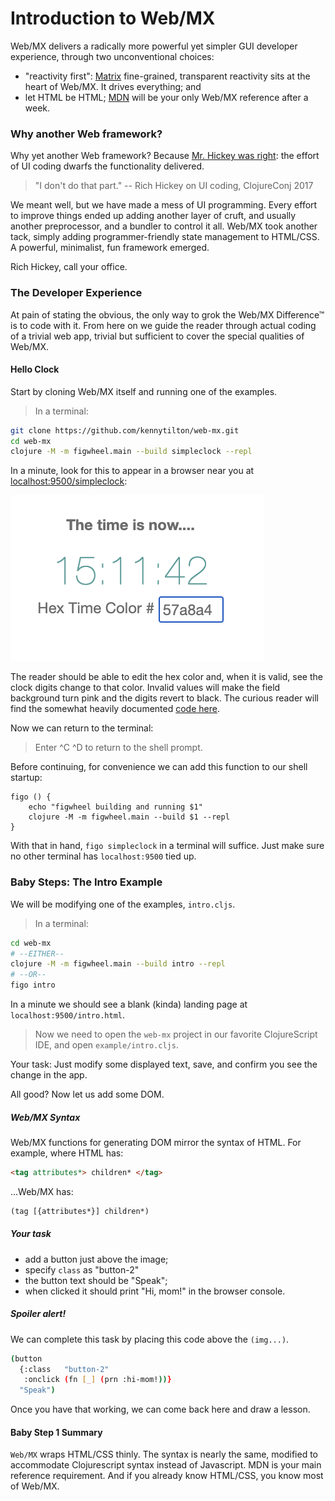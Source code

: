 # Introduction to Web/MX

Web/MX delivers a radically more powerful yet simpler GUI developer experience, through two unconventional choices:
* "reactivity first": [Matrix](https://github.com/kennytilton/matrix/blob/main/cljc/matrix/README.md) fine-grained, transparent reactivity sits at the heart of Web/MX. It drives everything; and
* let HTML be HTML; [MDN](https://developer.mozilla.org/en-US/docs/Web/HTML) will be your only Web/MX reference after a week.

### Why another Web framework?
Why yet another Web framework? Because [Mr. Hickey was right](https://youtu.be/2V1FtfBDsLU?t=1261): the effort of UI coding dwarfs the functionality delivered.

> "I don't do that part." -- Rich Hickey on UI coding, ClojureConj 2017

We meant well, but we have made a mess of UI programming. Every effort to improve things ended up adding another layer of cruft, and usually another preprocessor, and a bundler to control it all. Web/MX took another tack, simply adding programmer-friendly state management to HTML/CSS. A powerful, minimalist, fun framework emerged. 

Rich Hickey, call your office.

### The Developer Experience
At pain of stating the obvious, the only way to grok the Web/MX Difference&trade; is to code with it. From here on we guide the reader through actual coding of a trivial web app, trivial but sufficient to cover the special qualities of Web/MX.

#### Hello Clock
Start by cloning Web/MX itself and running one of the examples. 

> In a terminal:
```bash
git clone https://github.com/kennytilton/web-mx.git
cd web-mx
clojure -M -m figwheel.main --build simpleclock --repl
```
In a minute, look for this to appear in a browser near you at [localhost:9500/simpleclock](http://localhost:9500/simpleclock.html):

![Web MX](../images/simpleclock.png)

The reader should be able to edit the hex color and, when it is valid, see the clock digits change to that color. Invalid values will make the field background turn pink and the digits revert to black. The curious reader will find the somewhat heavily documented [code here](https://github.com/kennytilton/web-mx/blob/main/src/tiltontec/example/simpleclock.cljs). 

Now we can return to the terminal:
> Enter ^C ^D to return to the shell prompt.

Before continuing, for convenience we can add this function to our shell startup:
```
figo () {
    echo "figwheel building and running $1"
    clojure -M -m figwheel.main --build $1 --repl
}
```
With that in hand, `figo simpleclock` in a terminal will suffice. Just make sure no other terminal has `localhost:9500` tied up.

### Baby Steps: The Intro Example
We will be modifying one of the examples, `intro.cljs`.

> In a terminal:
```bash
cd web-mx
# --EITHER--
clojure -M -m figwheel.main --build intro --repl
# --OR-- 
figo intro
```
In a minute we should see a blank (kinda) landing page at `localhost:9500/intro.html`.

> Now we need to open the `web-mx` project in our favorite ClojureScript IDE, and open `example/intro.cljs`.

Your task: Just modify some displayed text, save, and confirm you see the change in the app. 

All good? Now let us add some DOM.
##### Web/MX Syntax
Web/MX functions for generating DOM mirror the syntax of HTML. For example, where HTML has:
```html
<tag attributes*> children* </tag>
```
...Web/MX has:
```clojure
(tag [{attributes*}] children*)
```
##### Your task
* add a button just above the image;
* specify `class` as "button-2"
* the button text should be "Speak";
* when clicked it should print "Hi, mom!" in the browser console.

##### Spoiler alert!
We can complete this task by placing this code above the `(img...)`.
```bash
(button
  {:class   "button-2"
   :onclick (fn [_] (prn :hi-mom!))}
  "Speak")
```
Once you have that working, we can come back here and draw a lesson.

#### Baby Step 1 Summary
`Web/MX` wraps HTML/CSS thinly. The syntax is nearly the same, modified to accommodate Clojurescript syntax instead of Javascript. MDN is your main reference requirement. And if you already know HTML/CSS, you know most of Web/MX.

###
